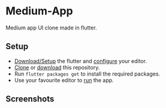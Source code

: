# Medium-App

Medium app UI clone made in flutter.

## Setup

* [Download/Setup](https://flutter.io/get-started/install/) the flutter and [configure](https://flutter.io/get-started/editor/#androidstudio) your editor.
 * [Clone](https://github.com/Ramanpreet6262/Medium-App.git) or [download](https://github.com/Ramanpreet6262/Medium-App/archive/master.zip) this repository.
 * Run `flutter packages get` to install the required packages.
 * Use your favourite editor to [run](https://flutter.io/get-started/test-drive/#androidstudio) the app.

## Screenshots
